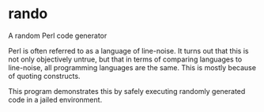 # rando

A random Perl code generator

Perl is often referred to as a language of line-noise. It turns out that this is not only objectively untrue, but that in terms of comparing languages to line-noise, all programming languages are the same. This is mostly because of quoting constructs.

This program demonstrates this by safely executing randomly generated code in a jailed environment.
